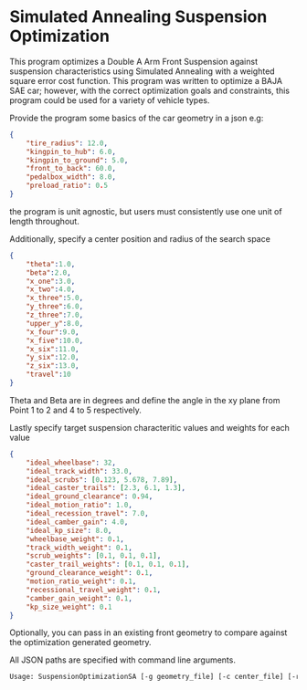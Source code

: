 # Simulated Annealing Suspension Optimization

This program optimizes a Double A Arm Front Suspension against suspension characteristics using Simulated Annealing with a weighted square error cost function. This program was written to optimize a BAJA SAE car; however, with the correct optimization goals and constraints, this program could be used for a variety of vehicle types.

Provide the program some basics of the car geometry in a json e.g:

```json
{
    "tire_radius": 12.0,
    "kingpin_to_hub": 6.0,
    "kingpin_to_ground": 5.0,
    "front_to_back": 60.0,
    "pedalbox_width": 8.0,
    "preload_ratio": 0.5
}

```

the program is unit agnostic, but users must consistently use one unit of length throughout.

Additionally, specify a center position and radius of the search space

```json
{
    "theta":1.0,
    "beta":2.0,
    "x_one":3.0,
    "x_two":4.0,
    "x_three":5.0,
    "y_three":6.0,
    "z_three":7.0,
    "upper_y":8.0,
    "x_four":9.0,
    "x_five":10.0,
    "x_six":11.0,
    "y_six":12.0,
    "z_six":13.0,
    "travel":10
}
```

Theta and Beta are in degrees and define the angle in the xy plane from Point 1 to 2 and 4 to 5 respectively.

Lastly specify target suspension characteritic values and weights for each value

```json
{
    "ideal_wheelbase": 32,
    "ideal_track_width": 33.0,
    "ideal_scrubs": [0.123, 5.678, 7.89],
    "ideal_caster_trails": [2.3, 6.1, 1.3],
    "ideal_ground_clearance": 0.94,
    "ideal_motion_ratio": 1.0,
    "ideal_recession_travel": 7.0,
    "ideal_camber_gain": 4.0,
    "ideal_kp_size": 8.0,
    "wheelbase_weight": 0.1,
    "track_width_weight": 0.1,
    "scrub_weights": [0.1, 0.1, 0.1],
    "caster_trail_weights": [0.1, 0.1, 0.1],
    "ground_clearance_weight": 0.1,
    "motion_ratio_weight": 0.1,
    "recessional_travel_weight": 0.1,
    "camber_gain_weight": 0.1,
    "kp_size_weight": 0.1
}

```

Optionally, you can pass in an existing front geometry to compare against the optimization generated geometry.

All JSON paths are specified with command line arguments.

```bash
Usage: SuspensionOptimizationSA [-g geometry_file] [-c center_file] [-r radius_file] [-t target_characteristics_file] [-b benchmark_file]
```

